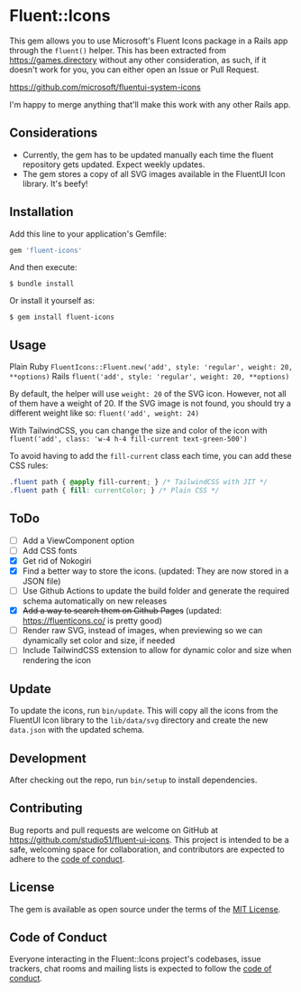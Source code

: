# Fluent::Icons

This gem allows you to use Microsoft's Fluent Icons package in a Rails app through the `fluent()` helper.
This has been extracted from https://games.directory without any other consideration, as such, if it doesn't work for you, you can either open an Issue or Pull Request.

https://github.com/microsoft/fluentui-system-icons

I'm happy to merge anything that'll make this work with any other Rails app.

## Considerations

- Currently, the gem has to be updated manually each time the fluent repository gets updated. Expect weekly updates.
- The gem stores a copy of all SVG images available in the FluentUI Icon library. It's beefy!

## Installation

Add this line to your application's Gemfile:

```ruby
gem 'fluent-icons'
```

And then execute:

    $ bundle install

Or install it yourself as:

    $ gem install fluent-icons

## Usage

Plain Ruby `FluentIcons::Fluent.new('add', style: 'regular', weight: 20, **options)`
Rails `fluent('add', style: 'regular', weight: 20, **options)`

By default, the helper will use `weight: 20` of the SVG icon. However, not all of them have a weight of 20.
If the SVG image is not found, you should try a different weight like so: `fluent('add', weight: 24)`

With TailwindCSS, you can change the size and color of the icon with `fluent('add', class: 'w-4 h-4 fill-current text-green-500')`

To avoid having to add the `fill-current` class each time, you can add these CSS rules:

```css
.fluent path { @apply fill-current; } /* TailwindCSS with JIT */
.fluent path { fill: currentColor; } /* Plain CSS */
```

## ToDo

- [ ] Add a ViewComponent option
- [ ] Add CSS fonts
- [x] Get rid of Nokogiri
- [x] Find a better way to store the icons. (updated: They are now stored in a JSON file)
- [ ] Use Github Actions to update the build folder and generate the required schema automatically on new releases
- [x] <s>Add a way to search them on Github Pages</s> (updated: https://fluenticons.co/ is pretty good)
- [ ] Render raw SVG, instead of images, when previewing so we can dynamically set color and size, if needed
- [ ] Include TailwindCSS extension to allow for dynamic color and size when rendering the icon

## Update

To update the icons, run `bin/update`. This will copy all the icons from the FluentUI Icon library to the `lib/data/svg` directory and create the new `data.json` with the updated schema.

## Development

After checking out the repo, run `bin/setup` to install dependencies.

## Contributing

Bug reports and pull requests are welcome on GitHub at https://github.com/studio51/fluent-ui-icons. This project is intended to be a safe, welcoming space for collaboration, and contributors are expected to adhere to the [code of conduct](https://github.com/studio51/fluent-ui-icons/blob/main/CODE_OF_CONDUCT.md).

## License

The gem is available as open source under the terms of the [MIT License](https://opensource.org/licenses/MIT).

## Code of Conduct

Everyone interacting in the Fluent::Icons project's codebases, issue trackers, chat rooms and mailing lists is expected to follow the [code of conduct](https://github.com/studio51/fluent-ui-icons/blob/main/CODE_OF_CONDUCT.md).
